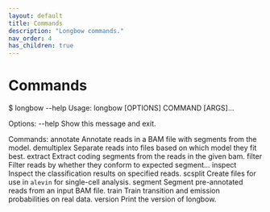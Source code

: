 ```yaml
---
layout: default
title: Commands
description: "Longbow commands."
nav_order: 4
has_children: true
---
```


# Commands

$ longbow --help
Usage: longbow [OPTIONS] COMMAND [ARGS]...

Options:
  --help  Show this message and exit.

Commands:
  annotate     Annotate reads in a BAM file with segments from the model.
  demultiplex  Separate reads into files based on which model they fit best.
  extract      Extract coding segments from the reads in the given bam.
  filter       Filter reads by whether they conform to expected segment...
  inspect      Inspect the classification results on specified reads.
  scsplit      Create files for use in `alevin` for single-cell analysis.
  segment      Segment pre-annotated reads from an input BAM file.
  train        Train transition and emission probabilities on real data.
  version      Print the version of longbow.
